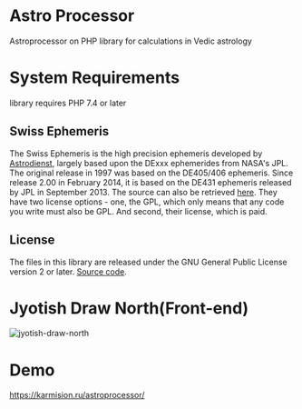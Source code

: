 # Astro Processor
Astroprocessor on PHP library for calculations in Vedic astrology 

# System Requirements
 library requires PHP 7.4 or later
 
## Swiss Ephemeris
The Swiss Ephemeris is the high precision ephemeris developed by [Astrodienst](http://www.astro.com/swisseph/swephinfo_e.htm), largely based upon the DExxx ephemerides from NASA's JPL. The original release in 1997 was based on the DE405/406 ephemeris. Since release 2.00 in February 2014, it is based on the DE431 ephemeris released by JPL in September 2013. The source can also be retrieved [here](http://www.astro.com/ftp/swisseph/).
They have two license options - one, the GPL, which only means that any code you write must also be GPL. And second, their license, which is paid.

## License
The files in this library are released under the GNU General Public License version 2 or later.
 [Source code](https://github.com/kunjara/jyotish ).

# Jyotish Draw North(Front-end)
![jyotish-draw-north](https://i.postimg.cc/yxz7vpxj/13-10-22-11-49-18.png)

# Demo
https://karmision.ru/astroprocessor/ 
